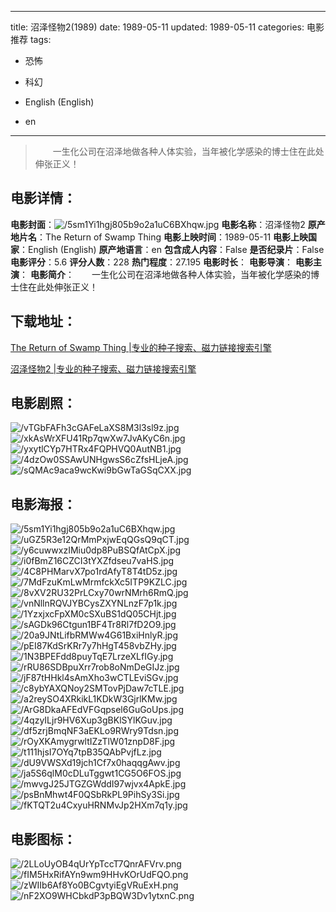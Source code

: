 
---
title: 沼泽怪物2(1989)
date: 1989-05-11
updated: 1989-05-11
categories: 电影推荐
tags:
- 恐怖
- 科幻

- English (English)
- en
---


> 　　一生化公司在沼泽地做各种人体实验，当年被化学感染的博士住在此处伸张正义！

## **电影详情**：

**电影封面**：<img src="https://image.tmdb.org/t/p/w200/5sm1Yi1hgj805b9o2a1uC6BXhqw.jpg" alt="/5sm1Yi1hgj805b9o2a1uC6BXhqw.jpg" title="/5sm1Yi1hgj805b9o2a1uC6BXhqw.jpg">
**电影名称**：沼泽怪物2
**原产地片名**：The Return of Swamp Thing
**电影上映时间**：1989-05-11
**电影上映国家**：English (English)
**原产地语言**：en
**包含成人内容**：False
**是否纪录片**：False
**电影评分**：5.6
**评分人数**：228
**热门程度**：27.195
**电影时长**：
**电影导演**：
**电影主演**：
**电影简介**：　　一生化公司在沼泽地做各种人体实验，当年被化学感染的博士住在此处伸张正义！

## **下载地址**：
[The Return of Swamp Thing |专业的种子搜索、磁力链接搜索引擎](https://movie.amd794.com:2083/?search=The%20Return%20of%20Swamp%20Thing&ordering=&mode=match_phrase&page_size=10&page=1)

[沼泽怪物2 |专业的种子搜索、磁力链接搜索引擎](https://movie.amd794.com:2083/?search=%E6%B2%BC%E6%B3%BD%E6%80%AA%E7%89%A92&ordering=&mode=match_phrase&page_size=10&page=1)
 

## **电影剧照**：
<img src="https://image.tmdb.org/t/p/original/vTGbFAFh3cGAFeLaXS8M3l3sl9z.jpg" alt="/vTGbFAFh3cGAFeLaXS8M3l3sl9z.jpg" title="/vTGbFAFh3cGAFeLaXS8M3l3sl9z.jpg"><img src="https://image.tmdb.org/t/p/original/xkAsWrXFU41Rp7qwXw7JvAKyC6n.jpg" alt="/xkAsWrXFU41Rp7qwXw7JvAKyC6n.jpg" title="/xkAsWrXFU41Rp7qwXw7JvAKyC6n.jpg"><img src="https://image.tmdb.org/t/p/original/yxytlCYp7HTRx4FQPHVQ0AutNB1.jpg" alt="/yxytlCYp7HTRx4FQPHVQ0AutNB1.jpg" title="/yxytlCYp7HTRx4FQPHVQ0AutNB1.jpg"><img src="https://image.tmdb.org/t/p/original/4dzOw0SSAwUNHgwsS6cZfsHLjeA.jpg" alt="/4dzOw0SSAwUNHgwsS6cZfsHLjeA.jpg" title="/4dzOw0SSAwUNHgwsS6cZfsHLjeA.jpg"><img src="https://image.tmdb.org/t/p/original/sQMAc9aca9wcKwi9bGwTaGSqCXX.jpg" alt="/sQMAc9aca9wcKwi9bGwTaGSqCXX.jpg" title="/sQMAc9aca9wcKwi9bGwTaGSqCXX.jpg">

## **电影海报**：
<img src="https://image.tmdb.org/t/p/original/5sm1Yi1hgj805b9o2a1uC6BXhqw.jpg" alt="/5sm1Yi1hgj805b9o2a1uC6BXhqw.jpg" title="/5sm1Yi1hgj805b9o2a1uC6BXhqw.jpg"><img src="https://image.tmdb.org/t/p/original/uGZ5R3e12QrMmPxjwEqQGsQ9qCT.jpg" alt="/uGZ5R3e12QrMmPxjwEqQGsQ9qCT.jpg" title="/uGZ5R3e12QrMmPxjwEqQGsQ9qCT.jpg"><img src="https://image.tmdb.org/t/p/original/y6cuwwxzIMiu0dp8PuBSQfAtCpX.jpg" alt="/y6cuwwxzIMiu0dp8PuBSQfAtCpX.jpg" title="/y6cuwwxzIMiu0dp8PuBSQfAtCpX.jpg"><img src="https://image.tmdb.org/t/p/original/i0fBmZ16CZCI3tYXZfdseu7vaHS.jpg" alt="/i0fBmZ16CZCI3tYXZfdseu7vaHS.jpg" title="/i0fBmZ16CZCI3tYXZfdseu7vaHS.jpg"><img src="https://image.tmdb.org/t/p/original/4C8PHMarvX7po1rdAfyT8T4tD5z.jpg" alt="/4C8PHMarvX7po1rdAfyT8T4tD5z.jpg" title="/4C8PHMarvX7po1rdAfyT8T4tD5z.jpg"><img src="https://image.tmdb.org/t/p/original/7MdFzuKmLwMrmfckXc5ITP9KZLC.jpg" alt="/7MdFzuKmLwMrmfckXc5ITP9KZLC.jpg" title="/7MdFzuKmLwMrmfckXc5ITP9KZLC.jpg"><img src="https://image.tmdb.org/t/p/original/8vXV2RU32PrLCxy70wrNMrh6RmQ.jpg" alt="/8vXV2RU32PrLCxy70wrNMrh6RmQ.jpg" title="/8vXV2RU32PrLCxy70wrNMrh6RmQ.jpg"><img src="https://image.tmdb.org/t/p/original/vnNllnRQVJYBCysZXYNLnzF7p1k.jpg" alt="/vnNllnRQVJYBCysZXYNLnzF7p1k.jpg" title="/vnNllnRQVJYBCysZXYNLnzF7p1k.jpg"><img src="https://image.tmdb.org/t/p/original/1YzxjxcFpXM0cSXuBS1dQ05CHjt.jpg" alt="/1YzxjxcFpXM0cSXuBS1dQ05CHjt.jpg" title="/1YzxjxcFpXM0cSXuBS1dQ05CHjt.jpg"><img src="https://image.tmdb.org/t/p/original/sAGDk96Ctgun1BF4Tr8Rl7fD2O9.jpg" alt="/sAGDk96Ctgun1BF4Tr8Rl7fD2O9.jpg" title="/sAGDk96Ctgun1BF4Tr8Rl7fD2O9.jpg"><img src="https://image.tmdb.org/t/p/original/20a9JNtLifbRMWw4G61BxiHnlyR.jpg" alt="/20a9JNtLifbRMWw4G61BxiHnlyR.jpg" title="/20a9JNtLifbRMWw4G61BxiHnlyR.jpg"><img src="https://image.tmdb.org/t/p/original/pEI87KdSrKRr7y7hHgT458vbZHy.jpg" alt="/pEI87KdSrKRr7y7hHgT458vbZHy.jpg" title="/pEI87KdSrKRr7y7hHgT458vbZHy.jpg"><img src="https://image.tmdb.org/t/p/original/1N3BPEFdd8puyTqE7LrzeXLfIGy.jpg" alt="/1N3BPEFdd8puyTqE7LrzeXLfIGy.jpg" title="/1N3BPEFdd8puyTqE7LrzeXLfIGy.jpg"><img src="https://image.tmdb.org/t/p/original/rRU86SDBpuXrr7rob8oNmDeGIJz.jpg" alt="/rRU86SDBpuXrr7rob8oNmDeGIJz.jpg" title="/rRU86SDBpuXrr7rob8oNmDeGIJz.jpg"><img src="https://image.tmdb.org/t/p/original/jF87tHHkl4sAmXho3wCTLEviSGv.jpg" alt="/jF87tHHkl4sAmXho3wCTLEviSGv.jpg" title="/jF87tHHkl4sAmXho3wCTLEviSGv.jpg"><img src="https://image.tmdb.org/t/p/original/c8ybYAXQNoy2SMTovPjDaw7cTLE.jpg" alt="/c8ybYAXQNoy2SMTovPjDaw7cTLE.jpg" title="/c8ybYAXQNoy2SMTovPjDaw7cTLE.jpg"><img src="https://image.tmdb.org/t/p/original/a2reySO4XRkikL1KDkW3GjrlKMw.jpg" alt="/a2reySO4XRkikL1KDkW3GjrlKMw.jpg" title="/a2reySO4XRkikL1KDkW3GjrlKMw.jpg"><img src="https://image.tmdb.org/t/p/original/ArG8DkaAFEdVFGqpsel6GuGoUps.jpg" alt="/ArG8DkaAFEdVFGqpsel6GuGoUps.jpg" title="/ArG8DkaAFEdVFGqpsel6GuGoUps.jpg"><img src="https://image.tmdb.org/t/p/original/4qzyILjr9HV6Xup3gBKlSYlKGuv.jpg" alt="/4qzyILjr9HV6Xup3gBKlSYlKGuv.jpg" title="/4qzyILjr9HV6Xup3gBKlSYlKGuv.jpg"><img src="https://image.tmdb.org/t/p/original/df5zrjBmqNF3aEKLo9RWry9Tdsn.jpg" alt="/df5zrjBmqNF3aEKLo9RWry9Tdsn.jpg" title="/df5zrjBmqNF3aEKLo9RWry9Tdsn.jpg"><img src="https://image.tmdb.org/t/p/original/rOyXKAmygrwltIZzTlW01znpD8F.jpg" alt="/rOyXKAmygrwltIZzTlW01znpD8F.jpg" title="/rOyXKAmygrwltIZzTlW01znpD8F.jpg"><img src="https://image.tmdb.org/t/p/original/t111hjsI7OYq7tpB35QAbPvjfLz.jpg" alt="/t111hjsI7OYq7tpB35QAbPvjfLz.jpg" title="/t111hjsI7OYq7tpB35QAbPvjfLz.jpg"><img src="https://image.tmdb.org/t/p/original/dU9VWSXd19jch1Cf7x0haqqgAwv.jpg" alt="/dU9VWSXd19jch1Cf7x0haqqgAwv.jpg" title="/dU9VWSXd19jch1Cf7x0haqqgAwv.jpg"><img src="https://image.tmdb.org/t/p/original/ja5S6qlM0cDLuTggwt1CG5O6FOS.jpg" alt="/ja5S6qlM0cDLuTggwt1CG5O6FOS.jpg" title="/ja5S6qlM0cDLuTggwt1CG5O6FOS.jpg"><img src="https://image.tmdb.org/t/p/original/mwvgJ25JTGZGWddI97wjvx4ApkE.jpg" alt="/mwvgJ25JTGZGWddI97wjvx4ApkE.jpg" title="/mwvgJ25JTGZGWddI97wjvx4ApkE.jpg"><img src="https://image.tmdb.org/t/p/original/psBnMhwt4F0QSbRkPL9PihSy3Si.jpg" alt="/psBnMhwt4F0QSbRkPL9PihSy3Si.jpg" title="/psBnMhwt4F0QSbRkPL9PihSy3Si.jpg"><img src="https://image.tmdb.org/t/p/original/fKTQT2u4CxyuHRNMvJp2HXm7q1y.jpg" alt="/fKTQT2u4CxyuHRNMvJp2HXm7q1y.jpg" title="/fKTQT2u4CxyuHRNMvJp2HXm7q1y.jpg">

## **电影图标**：
<img src="https://image.tmdb.org/t/p/original/2LLoUyOB4qUrYpTccT7QnrAFVrv.png" alt="/2LLoUyOB4qUrYpTccT7QnrAFVrv.png" title="/2LLoUyOB4qUrYpTccT7QnrAFVrv.png"><img src="https://image.tmdb.org/t/p/original/fIM5HxRifAYn9wm9HHvKOrUdFQO.png" alt="/fIM5HxRifAYn9wm9HHvKOrUdFQO.png" title="/fIM5HxRifAYn9wm9HHvKOrUdFQO.png"><img src="https://image.tmdb.org/t/p/original/zWIIb6Af8Yo0BCgvtyiEgVRuExH.png" alt="/zWIIb6Af8Yo0BCgvtyiEgVRuExH.png" title="/zWIIb6Af8Yo0BCgvtyiEgVRuExH.png"><img src="https://image.tmdb.org/t/p/original/nF2XO9WHCbkdP3pBQW3Dv1ytxnC.png" alt="/nF2XO9WHCbkdP3pBQW3Dv1ytxnC.png" title="/nF2XO9WHCbkdP3pBQW3Dv1ytxnC.png">
